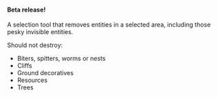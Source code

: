 #### Beta release!

A selection tool that removes entities in a selected area, including those pesky invisible entities.

Should not destroy:

* Biters, spitters, worms or nests
* Cliffs
* Ground decoratives
* Resources
* Trees
